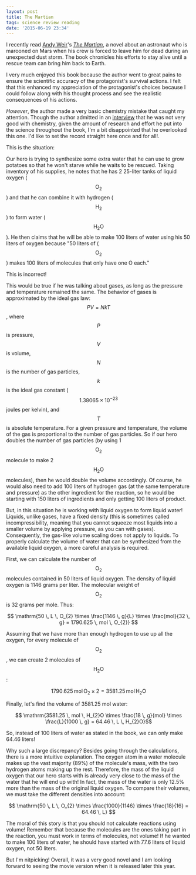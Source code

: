 ```yaml
---
layout: post
title: The Martian
tags: science review reading
date: '2015-06-19 23:34'
---
```


I recently read [Andy Weir](http://www.andyweirauthor.com/)'s [_The Martian_](http://smile.amazon.com/dp/B00EMXBDMA), a novel about an astronaut who is marooned on Mars when his crew is forced to leave him for dead during an unexpected dust storm. The book chronicles his efforts to stay alive until a rescue team can bring him back to Earth.

<!--more-->

I very much enjoyed this book because the author went to great pains to ensure the scientific accuracy of the protagonist's survival actions. I felt that this enhanced my appreciation of the protagonist's choices because I could follow along with his thought process and see the realistic consequences of his actions.

_However_, the author made a very basic chemistry mistake that caught my attention. Though the author admitted in an [interview][b0a5267e] that he was not very good with chemistry, given the amount of research and effort he put into the science throughout the book, I'm a bit disappointed that he overlooked this one. I'd like to set the record straight here once and for all!.

This is the situation:

Our hero is trying to synthesize some extra water that he can use to grow potatoes so that he won't starve while he waits to be rescued. Taking inventory of his supplies, he notes that he has 2 25-liter tanks of liquid oxygen ($$ \mathrm{O_{2}} $$) and that he can combine it with hydrogen ($$ \mathrm{H_{2}} $$) to form water ($$ \mathrm{H_{2}O} $$). He then claims that he will be able to make 100 liters of water using his 50 liters of oxygen because "50 liters of ($$ \mathrm{O_{2}} $$) makes 100 liters of molecules that only have one O each."

This is incorrect!

This would be true if he was talking about gases, as long as the pressure and temperature remained the same. The behavior of gases is approximated by the ideal gas law: $$PV=NkT$$, where $$P$$ is pressure, $$V$$ is volume, $$N$$ is the number of gas particles, $$k$$ is the ideal gas constant ($$1.38065 \times 10^{-23}$$ joules per kelvin), and $$T$$ is absolute temperature. For a given pressure and temperature, the volume of the gas is proportional to the number of gas particles. So if our hero doubles the number of gas particles (by using 1 $$ \mathrm{O_{2}} $$ molecule to make 2 $$ \mathrm{H_{2}O} $$ molecules), then he would double the volume accordingly. Of course, he would also need to add 100 liters of hydrogen gas (at the same temperature and pressure) as the other ingredient for the reaction, so he would be starting with 150 liters of ingredients and only getting 100 liters of product.

But, in this situation he is working with liquid oxygen to form liquid water! Liquids, unlike gases, have a fixed density (this is sometimes called incompressibility, meaning that you cannot squeeze most liquids into a smaller volume by applying pressure, as you can with gases). Consequently, the gas-like volume scaling does not apply to liquids. To properly calculate the volume of water that can be synthesized from the available liquid oxygen, a more careful analysis is required.

First, we can calculate the number of $$ \mathrm{O_{2}} $$ molecules contained in 50 liters of liquid oxygen. The density of liquid oxygen is 1146 grams per liter. The molecular weight of $$ \mathrm{O_{2}} $$ is 32 grams per mole. Thus:

$$ \mathrm{50 \, L \, O_{2} \times \frac{1146 \, g}{L} \times \frac{mol}{32 \, g} = 1790.625 \, mol \, O_{2}} $$

Assuming that we have more than enough hydrogen to use up all the oxygen, for every molecule of $$ \mathrm{O_{2}} $$, we can create 2 molecules of $$ \mathrm{H_{2}O} $$:

$$ 1790.625 \mathrm{\, mol \, O_{2} \times 2 = 3581.25 \, mol \, H_{2}O} $$

Finally, let's find the volume of 3581.25 mol water:

$$ \mathrm{3581.25 \, mol \, H_{2}O \times \frac{18 \, g}{mol} \times \frac{L}{1000 \, g} = 64.46 \, L \, H_{2}O}$$

So, instead of 100 liters of water as stated in the book, we can only make 64.46 liters!

Why such a large discrepancy? Besides going through the calculations, there is a more intuitive explanation. The oxygen atom in a water molecule makes up the vast majority (89%) of the molecule's mass, with the two hydrogen atoms making up the rest. Therefore, the mass of the liquid oxygen that our hero starts with is already very close to the mass of the water that he will end up with! In fact, the mass of the water is only 12.5% more than the mass of the original liquid oxygen. To compare their volumes, we must take the different densities into account:

$$ \mathrm{50 \, L \, O_{2} \times \frac{1000}{1146} \times \frac{18}{16} = 64.46 \, L} $$

The moral of this story is that you should not calculate reactions using volume! Remember that because the molecules are the ones taking part in the reaction, you must work in terms of molecules, not volume! If he wanted to make 100 liters of water, he should have started with 77.6 liters of liquid oxygen, not 50 liters.

But I'm nitpicking! Overall, it was a very good novel and I am looking forward to seeing the movie version when it is released later this year.

  [b0a5267e]: https://www.youtube.com/watch?v=5SemyzKgaUU "Adam Savage Interviews 'The Martian' Author Andy Weir"
